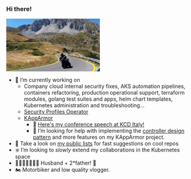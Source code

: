 ### Hi there!
<img src=./img/tornante-terminillo-smaller.png width="250px" align="center">
<br>


- 🔭 I’m currently working on
   - Company cloud internal security fixes, AKS automation pipelines, containers refactoring, production operational support, terraform modules, golang test suites and apps, helm chart templates, Kubernetes administration and troubleshooting...
   - [Security Profiles Operator](https://github.com/tuxerrante/security-profiles-operator)
   - [KAppArmor](https://github.com/tuxerrante/kapparmor)
      - 🎤 [Here's my conference speech at KCD Italy!](https://www.youtube.com/watch?v=YCXcH-3RSlE)
      - 🤔 I’m looking for help with implementing the [controller design pattern](https://book.kubebuilder.io/architecture.html) and more features on my KAppArmor project.
- 🌱 Take a look on [my public lists](https://github.com/tuxerrante?tab=stars) for fast suggestions on cool repos
- ⎈  I’m looking to *slowly* extend my collaborations in the Kubernetes space
- 👨🏻‍👩🏼‍👧‍👧🏻 Husband + 2*father! 🤯
- 🏍️ Motorbiker and low quality vlogger.


<!--
**tuxerrante/tuxerrante** is a ✨ _special_ ✨ repository because its `README.md` (this file) appears on your GitHub profile.

Here are some ideas to get you started:

- 🔭 I’m currently working on ...
- 🌱 I’m currently learning ...
- 👯 I’m looking to collaborate on ...
- 🤔 I’m looking for help with ...
- 💬 Ask me about ...
- 📫 How to reach me: ...
- 😄 Pronouns: ...
- ⚡ Fun fact: ...
-->

